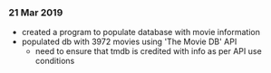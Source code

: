 

### 21 Mar 2019
- created a program to populate database with movie information
- populated db with 3972 movies using 'The Movie DB' API
    - need to ensure that tmdb is credited with info as per API use conditions